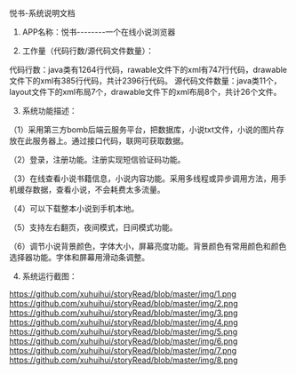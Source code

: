 悦书-系统说明文档
1.	APP名称：悦书--------一个在线小说浏览器 

2. 工作量（代码行数/源代码文件数量）：

  代码行数：java类有1264行代码，rawable文件下的xml有747行代码，drawable文件下的xml有385行代码，共计2396行代码。
源代码文件数量：java类11个，layout文件下的xml布局7个，drawable文件下的xml布局8个，共计26个文件。

3. 系统功能描述：

  （1）采用第三方bomb后端云服务平台，把数据库，小说txt文件，小说的图片存放在此服务器上。通过接口代码，联网可获取数据。

  （2）登录，注册功能。注册实现短信验证码功能。

  （3）在线查看小说书籍信息，小说内容功能。采用多线程或异步调用方法，用手机缓存数据，查看小说，不会耗费太多流量。

  （4）可以下载整本小说到手机本地。

  （5）支持左右翻页，夜间模式，日间模式功能。

  （6）调节小说背景颜色，字体大小，屏幕亮度功能。背景颜色有常用颜色和颜色选择器功能。字体和屏幕用滑动条调整。

4. 系统运行截图：

https://github.com/xuhuihui/storyRead/blob/master/img/1.png
https://github.com/xuhuihui/storyRead/blob/master/img/2.png
https://github.com/xuhuihui/storyRead/blob/master/img/3.png
https://github.com/xuhuihui/storyRead/blob/master/img/4.png
https://github.com/xuhuihui/storyRead/blob/master/img/5.png
https://github.com/xuhuihui/storyRead/blob/master/img/6.png
https://github.com/xuhuihui/storyRead/blob/master/img/7.png
https://github.com/xuhuihui/storyRead/blob/master/img/8.png
